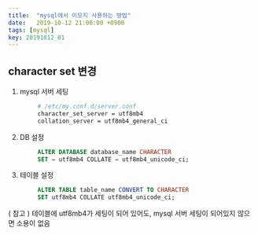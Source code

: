```yaml
---
title:  "mysql에서 이모지 사용하는 방법"
date:   2019-10-12 21:00:00 +0900
tags: [mysql]
key: 20191012_01
---
```


## character set 변경

1.  mysql 서버 세팅
    ```bash
         # /etc/my.conf.d/server.conf
         character_set_server = utf8mb4
         collation_server = utf8mb4_general_ci
    ```
    
2.  DB 설정
    ```sql
         ALTER DATABASE database_name CHARACTER 
         SET = utf8mb4 COLLATE = utf8mb4_unicode_ci;
    ```
    
3.  테이블 설정
    ```sql
         ALTER TABLE table_name CONVERT TO CHARACTER 
         SET utf8mb4 COLLATE utf8mb4_unicode_ci;
    ```

( 참고 ) 테이블에 utf8mb4가 세팅이 되어 있어도, mysql 서버 세팅이 되어있지 않으면 소용이 없음
